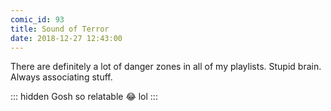 ```yaml
---
comic_id: 93
title: Sound of Terror
date: 2018-12-27 12:43:00
---
```



There are definitely a lot of danger zones in all of my playlists. Stupid brain. Always associating stuff.

::: hidden
Gosh so relatable 😂 lol
:::